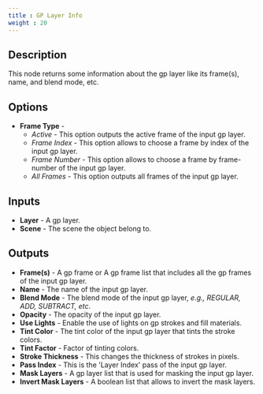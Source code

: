 ```yaml
---
title : GP Layer Info
weight : 20
---
```


## Description

This node returns some information about the gp layer like its frame(s), name, and blend mode, etc.

## Options

- **Frame Type** -
  - *Active* - This option outputs the active frame of the input gp layer.
  - *Frame Index* - This option allows to choose a frame by index of the input gp layer.
  - *Frame Number* - This option allows to choose a frame by frame-number of the input gp layer.
  - *All Frames* - This option outputs all frames of the input gp layer.

## Inputs

- **Layer** - A gp layer.
- **Scene** - The scene the object belong to.

## Outputs

- **Frame(s)** - A gp frame or A gp frame list that includes all the gp frames of the input gp layer.
- **Name** - The name of the input gp layer.
- **Blend Mode** - The blend mode of the input gp layer, *e.g., REGULAR, ADD, SUBTRACT, etc*.
- **Opacity** - The opacity of the input gp layer.
- **Use Lights** - Enable the use of lights on gp strokes and fill materials.
- **Tint Color** - The tint color of the input gp layer that tints the stroke colors.
- **Tint Factor** - Factor of tinting colors.
- **Stroke Thickness** - This changes the thickness of strokes in pixels.
- **Pass Index** - This is the 'Layer Index' pass of the input gp layer.
- **Mask Layers** - A gp layer list that is used for masking the input gp layer.
- **Invert Mask Layers** - A boolean list that allows to invert the mask layers.
